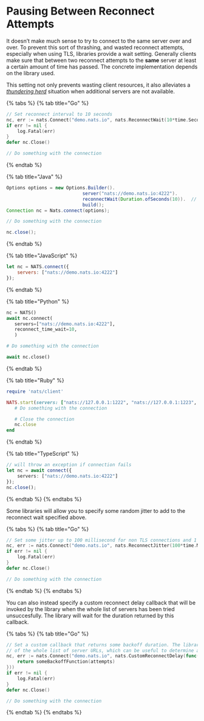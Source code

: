 # Pausing Between Reconnect Attempts

It doesn’t make much sense to try to connect to the same server over and over. To prevent this sort of thrashing, and wasted reconnect attempts, especially when using TLS, libraries provide a wait setting. Generally clients make sure that between two reconnect attempts to the **same** server at least a certain amount of time has passed. The concrete implementation depends on the library used.

This setting not only prevents wasting client resources, it also alleviates a [_thundering herd_](random.md) situation when additional servers are not available.

{% tabs %}
{% tab title="Go" %}
```go
// Set reconnect interval to 10 seconds
nc, err := nats.Connect("demo.nats.io", nats.ReconnectWait(10*time.Second))
if err != nil {
    log.Fatal(err)
}
defer nc.Close()

// Do something with the connection
```
{% endtab %}

{% tab title="Java" %}
```java
Options options = new Options.Builder().
                            server("nats://demo.nats.io:4222").
                            reconnectWait(Duration.ofSeconds(10)).  // Set Reconnect Wait
                            build();
Connection nc = Nats.connect(options);

// Do something with the connection

nc.close();
```
{% endtab %}

{% tab title="JavaScript" %}
```javascript
let nc = NATS.connect({
    servers: ["nats://demo.nats.io:4222"]
});
```
{% endtab %}

{% tab title="Python" %}
```python
nc = NATS()
await nc.connect(
   servers=["nats://demo.nats.io:4222"],
   reconnect_time_wait=10,
   )

# Do something with the connection

await nc.close()
```
{% endtab %}

{% tab title="Ruby" %}
```ruby
require 'nats/client'

NATS.start(servers: ["nats://127.0.0.1:1222", "nats://127.0.0.1:1223", "nats://127.0.0.1:1224"], reconnect_time_wait: 10) do |nc|
   # Do something with the connection

   # Close the connection
   nc.close
end
```
{% endtab %}

{% tab title="TypeScript" %}
```typescript
// will throw an exception if connection fails
let nc = await connect({
    servers: ["nats://demo.nats.io:4222"]
});
nc.close();
```
{% endtab %}
{% endtabs %}

Some libraries will allow you to specify some random jitter to add to the reconnect wait specified above.

{% tabs %}
{% tab title="Go" %}
```go
// Set some jitter up to 100 millisecond for non TLS connections and 1 second for TLS connections.
nc, err := nats.Connect("demo.nats.io", nats.ReconnectJitter(100*time.Millisecond, 1*time.Second))
if err != nil {
    log.Fatal(err)
}
defer nc.Close()

// Do something with the connection
```
{% endtab %}
{% endtabs %}

You can also instead specify a custom reconnect delay callback that will be invoked by the library when the whole list of servers has been tried unsuccesfully. The library will wait for the duration returned by this callback.

{% tabs %}
{% tab title="Go" %}
```go
// Set a custom callback that returns some backoff duration. The library passes the number of attempts
// of the whole list of server URLs, which can be useful to determine a specific delay.
nc, err := nats.Connect("demo.nats.io", nats.CustomReconnectDelay(func(attempts int) time.Duration {
    return someBackoffFunction(attempts)
}))
if err != nil {
    log.Fatal(err)
}
defer nc.Close()

// Do something with the connection
```
{% endtab %}
{% endtabs %}
